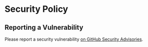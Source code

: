 # Security Policy

## Reporting a Vulnerability

Please report a security vulnerability [on GitHub Security Advisories](https://github.com/xdev-software/vaadin-date-range-picker/security/advisories/new).
